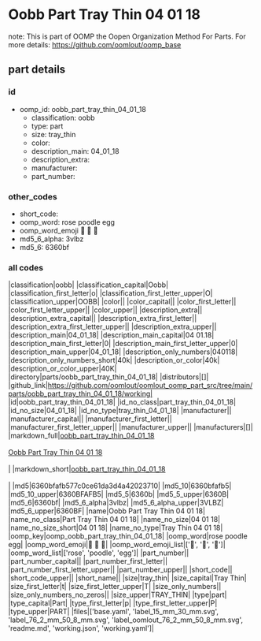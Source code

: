# Oobb Part Tray Thin 04 01 18  

note: This is part of OOMP the Oopen Organization Method For Parts. For more details: https://github.com/oomlout/oomp_base

##  part details





### id
* oomp_id: oobb_part_tray_thin_04_01_18
  * classification: oobb
  * type: part
  * size: tray_thin
  * color: 
  * description_main: 04_01_18
  * description_extra: 
  * manufacturer: 
  * part_number: 

### other_codes
* short_code: 
* oomp_word: rose poodle egg
* oomp_word_emoji :rose: :poodle: :egg:
* md5_6_alpha: 3vlbz
* md5_6: 6360bf

### all codes 
|classification|oobb|
|classification_capital|Oobb|
|classification_first_letter|o|
|classification_first_letter_upper|O|
|classification_upper|OOBB|
|color||
|color_capital||
|color_first_letter||
|color_first_letter_upper||
|color_upper||
|description_extra||
|description_extra_capital||
|description_extra_first_letter||
|description_extra_first_letter_upper||
|description_extra_upper||
|description_main|04_01_18|
|description_main_capital|04 01.18|
|description_main_first_letter|0|
|description_main_first_letter_upper|0|
|description_main_upper|04_01_18|
|description_only_numbers|040118|
|description_only_numbers_short|40k|
|description_or_color|40k|
|description_or_color_upper|40K|
|directory|parts/oobb_part_tray_thin_04_01_18|
|distributors|[]|
|github_link|https://github.com/oomlout/oomlout_oomp_part_src/tree/main/parts/oobb_part_tray_thin_04_01_18/working|
|id|oobb_part_tray_thin_04_01_18|
|id_no_class|part_tray_thin_04_01_18|
|id_no_size|04_01_18|
|id_no_type|tray_thin_04_01_18|
|manufacturer||
|manufacturer_capital||
|manufacturer_first_letter||
|manufacturer_first_letter_upper||
|manufacturer_upper||
|manufacturers|[]|
|markdown_full|[oobb_part_tray_thin_04_01_18](https://github.com/oomlout/oomlout_oomp_part_src/tree/main/parts/oobb_part_tray_thin_04_01_18/working)<br>[](https://github.com/oomlout/oomlout_oomp_part_src/tree/main/parts/oobb_part_tray_thin_04_01_18/working)<br>[Oobb Part Tray Thin 04 01 18](https://github.com/oomlout/oomlout_oomp_part_src/tree/main/parts/oobb_part_tray_thin_04_01_18/working)<br><br>|
|markdown_short|[oobb_part_tray_thin_04_01_18](https://github.com/oomlout/oomlout_oomp_part_src/tree/main/parts/oobb_part_tray_thin_04_01_18/working)<br><br>|
|md5|6360bfafb577c0ce61da3d4a42023710|
|md5_10|6360bfafb5|
|md5_10_upper|6360BFAFB5|
|md5_5|6360b|
|md5_5_upper|6360B|
|md5_6|6360bf|
|md5_6_alpha|3vlbz|
|md5_6_alpha_upper|3VLBZ|
|md5_6_upper|6360BF|
|name|Oobb Part Tray Thin 04 01 18|
|name_no_class|Part Tray Thin 04 01 18|
|name_no_size|04 01 18|
|name_no_size_short|04 01 18|
|name_no_type|Tray Thin 04 01 18|
|oomp_key|oomp_oobb_part_tray_thin_04_01_18|
|oomp_word|rose poodle egg|
|oomp_word_emoji|:rose: :poodle: :egg:|
|oomp_word_emoji_list|[':rose:', ':poodle:', ':egg:']|
|oomp_word_list|['rose', 'poodle', 'egg']|
|part_number||
|part_number_capital||
|part_number_first_letter||
|part_number_first_letter_upper||
|part_number_upper||
|short_code||
|short_code_upper||
|short_name||
|size|tray_thin|
|size_capital|Tray Thin|
|size_first_letter|t|
|size_first_letter_upper|T|
|size_only_numbers||
|size_only_numbers_no_zeros||
|size_upper|TRAY_THIN|
|type|part|
|type_capital|Part|
|type_first_letter|p|
|type_first_letter_upper|P|
|type_upper|PART|
|files|['base.yaml', 'label_15_mm_30_mm.svg', 'label_76_2_mm_50_8_mm.svg', 'label_oomlout_76_2_mm_50_8_mm.svg', 'readme.md', 'working.json', 'working.yaml']|

